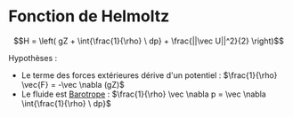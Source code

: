 # Fonction de Helmoltz

$$H = \left( gZ + \int{\frac{1}{\rho} \ dp} + \frac{||\vec U||^2}{2} \right)$$

Hypothèses  :

- Le terme des forces extérieures dérive d'un potentiel : $\frac{1}{\rho} \vec{F} = -\vec \nabla (gZ)$
- Le fluide est [Barotrope](../Notion/Fluide%20Barotrope.md) : $\frac{1}{\rho} \vec  \nabla p = \vec \nabla \int{\frac{1}{\rho} \ dp}$